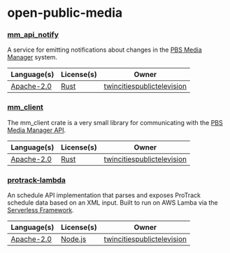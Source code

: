 # open-public-media

### [mm_api_notify](https://github.com/twincitiespublictelevision/mm_api_notify)
A service for emitting notifications about changes in the [PBS Media Manager](https://docs.pbs.org/display/MM) system.

| Language(s) | License(s) | Owner |
| ----------- | ---------- | ----- |
| [Apache-2.0](https://github.com/twincitiespublictelevision/mm_api_notify/blob/master/LICENSE) | [Rust](https://www.rust-lang.org/en-US/) | [twincitiespublictelevision](https://github.com/twincitiespublictelevision) |

### [mm_client](https://github.com/twincitiespublictelevision/mm_client)
The mm_client crate is a very small library for communicating with the [PBS Media Manager API](https://docs.pbs.org/display/MM).

| Language(s) | License(s) | Owner |
| ----------- | ---------- | ----- |
| [Apache-2.0](https://github.com/twincitiespublictelevision/mm_client/blob/master/LICENSE) | [Rust](https://www.rust-lang.org/en-US/) | [twincitiespublictelevision](https://github.com/twincitiespublictelevision) |

### [protrack-lambda](https://github.com/twincitiespublictelevision/protrack-lambda)
An schedule API implementation that parses and exposes ProTrack schedule data based on an XML input. Built to run on AWS Lamba via the [Serverless Framework](https://serverless.com/).

| Language(s) | License(s) | Owner |
| ----------- | ---------- | ----- |
| [Apache-2.0](https://github.com/twincitiespublictelevision/protrack-lambda/blob/master/LICENSE) | [Node.js](https://nodejs.org/en/) | [twincitiespublictelevision](https://github.com/twincitiespublictelevision) |